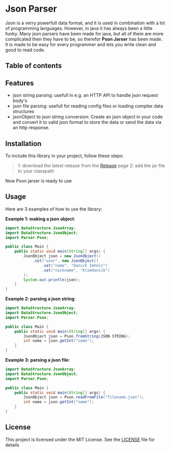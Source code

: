 # Json Parser

Json is a verry powerfull data format, and it is used in combination with a lot of programming languages. However, in java it has always been a little funky. Many json parsers have been made for java, but all of them are more complicated then they have to be, so therefor **Pson Jarser** has been made. It is made to be easy for every programmer and lets you write clean and good to read code.

## Table of contents



## Features

* json string parsing: usefull in e.g. an HTTP API to handle json request body's
* json file parsing: usefull for reading config files or loading complex data structures
* jsonObject to json string conversion: Create an json object in your code and convert it to valid json format to store the data or send the data via an http response.

## Installation

To include this library in your project, follow these steps:

> 1: download the latest release from the [Release](https://github.com/klimdanick/Pson-Jarser/releases) page
> 2: add the jar file to your classpath

Now Pson jarser is ready to use

## Usage

Here are 3 examples of how to use the library:

**Example 1: making a json object**:
```java
import DataStructure.JsonArray;
import DataStructure.JsonObject;
import Parser.Pson;

public class Main { 
	public static void main(String[] args) { 
		JsonObject json = new JsonObject()
			.set("user", new JsonObject()
				.set("name", "Danick Imholz")
				.set("nickname", "klimdanick")
		);
		System.out.println(json);
	}
}
```

**Example 2: parsing a json string**:
```java
import DataStructure.JsonArray;
import DataStructure.JsonObject;
import Parser.Pson;

public class Main { 
	public static void main(String[] args) { 
		JsonObject json = Pson.fromString(JSON STRING);
		int name = json.getInt("name");
	}
}
```

**Example 3: parsing a json file**:
```java
import DataStructure.JsonArray;
import DataStructure.JsonObject;
import Parser.Pson;

public class Main { 
	public static void main(String[] args) { 
		JsonObject json = Pson.readFromFile("filename.json");
		int name = json.getInt("name");
	}
}
```

## License

This project is licensed under the MIT License. See the [LICENSE](https://github.com/klimdanick/Pson-Jarser/blob/main/LICENSE) file for details
